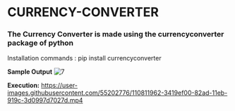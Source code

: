 # CURRENCY-CONVERTER

### The Currency Converter is made using the currencyconverter package of python

Installation commands : pip install currencyconverter

**Sample Output**
![7](https://user-images.githubusercontent.com/55202776/110809704-28c5c400-82ab-11eb-81c0-37e8daad5295.jpg)

**Execution:**
https://user-images.githubusercontent.com/55202776/110811962-3419ef00-82ad-11eb-919c-3d0997d7027d.mp4


